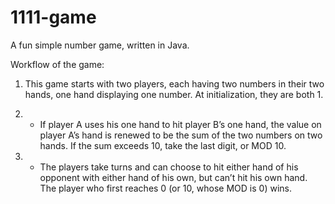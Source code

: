 1111-game
=========

A fun simple number game, written in Java.

Workflow of the game: 
1) This game starts with two players, each having two numbers in their two hands, one hand displaying one number. At initialization, they are both 1. 

2) - If player A uses his one hand to hit player B’s one hand, the value on player A’s hand is renewed to be the sum of the two numbers on two hands. If the sum exceeds 10, take the last digit, or MOD 10. 

3) - The players take turns and can choose to hit either hand of his opponent with either hand of his own, but can’t hit his own hand. The player who first reaches 0 (or 10, whose MOD is 0) wins. 
